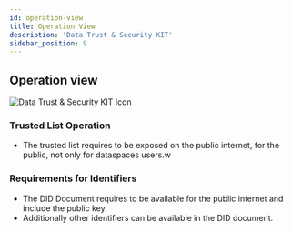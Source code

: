```yaml
---
id: operation-view
title: Operation View
description: 'Data Trust & Security KIT'
sidebar_position: 9
---
```


## Operation view

![Data Trust & Security KIT Icon](@site/static/img/kits/data-trust-and-security/data-trust-and-security-kit-logo.svg)


### Trusted List Operation

- The trusted list requires to be exposed on the public internet, for the public, not only for dataspaces users.w


### Requirements for Identifiers

- The DID Document requires to be available for the public internet and include the public key.
- Additionally other identifiers can be available in the DID document.
